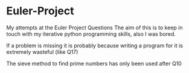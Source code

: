 # Euler-Project
My attempts at the Euler Project Questions The aim of this is to keep in touch with my iterative python programming skills, also I was bored.

If a problem is missing it is probably because writing a program for it is extremely wasteful (like Q17) 

The sieve method to find prime numbers has only been used after Q10
